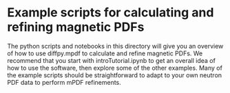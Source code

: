 # Example scripts for calculating and refining magnetic PDFs

The python scripts and notebooks in this directory will give you an overview of how
to use diffpy.mpdf to calculate and refine magnetic PDFs. We recommend that you
start with introTutorial.ipynb to get an overall idea of how to use the software,
then explore some of the other examples. Many of the example scripts should be
straightforward to adapt to your own neutron PDF data to perform mPDF refinements.
